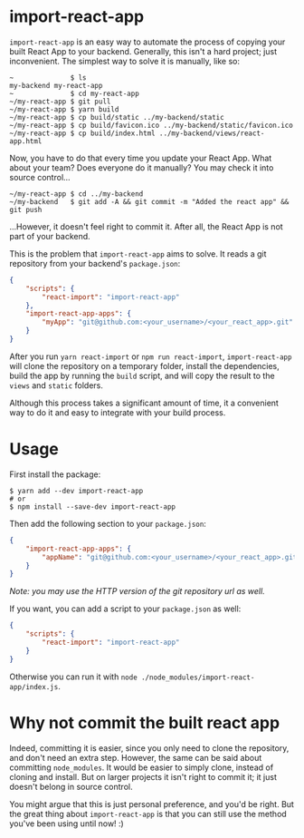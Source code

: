 # import-react-app

`import-react-app` is an easy way to automate the process of copying your built React App to your
backend. Generally, this isn't a hard project; just inconvenient. The simplest way to solve it is
manually, like so:

```shell
~              $ ls
my-backend my-react-app
~              $ cd my-react-app
~/my-react-app $ git pull
~/my-react-app $ yarn build
~/my-react-app $ cp build/static ../my-backend/static
~/my-react-app $ cp build/favicon.ico ../my-backend/static/favicon.ico
~/my-react-app $ cp build/index.html ../my-backend/views/react-app.html
```

Now, you have to do that every time you update your React App. What about your team? Does everyone
do it manually? You may check it into source control...

```shell
~/my-react-app $ cd ../my-backend
~/my-backend   $ git add -A && git commit -m "Added the react app" && git push
```

...However, it doesn't feel right to commit it. After all, the React App is not part of your
backend.

This is the problem that `import-react-app` aims to solve. It reads a git repository from your
backend's `package.json`:

```json
{
	"scripts": {
		"react-import": "import-react-app"
	},
	"import-react-app-apps": {
		"myApp": "git@github.com:<your_username>/<your_react_app>.git"
	}
}
```

After you run `yarn react-import` or `npm run react-import`, `import-react-app` will clone the
repository on a temporary folder, install the dependencies, build the app by running the `build`
script, and will copy the result to the `views` and `static` folders.

Although this process takes a significant amount of time, it a convenient way to do it and easy to
integrate with your build process.

# Usage

First install the package:

```shell
$ yarn add --dev import-react-app
# or
$ npm install --save-dev import-react-app
```

Then add the following section to your `package.json`:

```json
{
	"import-react-app-apps": {
		"appName": "git@github.com:<your_username>/<your_react_app>.git"
	}
}
```

*Note: you may use the HTTP version of the git repository url as well.*

If you want, you can add a script to your `package.json` as well:

```json
{
	"scripts": {
		"react-import": "import-react-app"
	}
}
```

Otherwise you can run it with `node ./node_modules/import-react-app/index.js`.

# Why not commit the built react app

Indeed, committing it is easier, since you only need to clone the repository, and don't need an
extra step. However, the same can be said about committing `node_modules`. It would be easier to
simply clone, instead of cloning and install. But on larger projects it isn't right to commit it;
it just doesn't belong in source control.

You might argue that this is just personal preference, and you'd be right. But the great thing about
`import-react-app` is that you can still use the method you've been using until now! :)